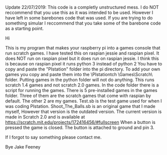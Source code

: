 Update 22/07/2019:
This code is a completly unstructured mess. I do NOT reccommend that you use this as it was intended to be used. However I have left in some barebones code that was used. If you are trying to do something simular I reccommend that you take some of the barebone code as a starting point.



Hi

This is my program that makes your raspberry pi into a games console that run scratch games.
I have tested this on raspian jessie and raspian pixel.
It does NOT run on raspian pixel but it does run on raspian jessie. I think this is because on raspian pixel it runs python 3 instead of python 2
You have to copy and paste the "PIstation" folder into the pi directory.
To add your own games you copy and paste them into the \PIstationtch \Games\Scratch\ folder. Putting games in the python folder will not do anything.
This runs scratch 1.4 games and not scratch 2.0 games.
In the code folder there is a script for running the games.
There is 5 pre-installed games in the games folder. Three of them are the scratch games that come with raspian by default. The other 2 are my games.
Test.sb is the test game used for when I was coding PIstation. Shoot_The_Balls.sb is an original game that I made myself, However that version is the outdated version.
The current version is made in Scratch 2.0 and is available at https://scratch.mit.edu/projects/172416456/#fullscreen
When a button is pressed the game is closed. The button is attached to ground and pin 3.

If I forgot to say something please contact me.

Bye
Jake Feeney
